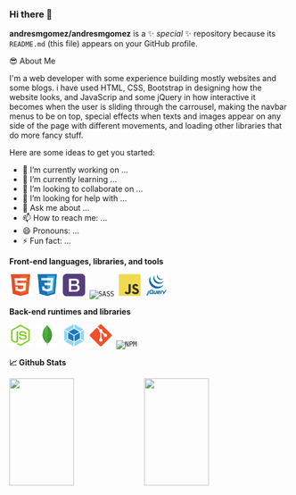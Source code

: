 ### Hi there 👋

**andresmgomez/andresmgomez** is a ✨ _special_ ✨ repository because its `README.md` (this file) appears on your GitHub profile.

😎 About Me

I'm a web developer with some experience building mostly websites and some blogs. i have used HTML, CSS, Bootstrap in designing how the website looks, and JavaScrip and some jQuery in how interactive it becomes when the user is sliding through the carrousel, making the navbar menus to be on top, special effects when texts and images appear on any side of the page with different movements, and loading other libraries that do more fancy stuff.



Here are some ideas to get you started:

- 🔭 I’m currently working on ...
- 🌱 I’m currently learning ...
- 👯 I’m looking to collaborate on ...
- 🤔 I’m looking for help with ...
- 💬 Ask me about ...
- 📫 How to reach me: ...
- 😄 Pronouns: ...
- ⚡ Fun fact: ...

**Front-end languages, libraries, and tools**

<div>
  <div align="left">
<p>
  <code><img src="https://github.com/devicons/devicon/blob/master/icons/html5/html5-original.svg" alt="HTML" width="40" height="40" /></code>&nbsp;
  <code><img src="https://github.com/devicons/devicon/blob/master/icons/css3/css3-original.svg" alt="CSS" width="40" height="40" /></code>&nbsp;
  <code><img src="https://raw.githubusercontent.com/github/explore/80688e429a7d4ef2fca1e82350fe8e3517d3494d/topics/bootstrap/bootstrap.png" alt="bootstrap" width="40"      height="40" /></code>&nbsp;
  <code><img src="https://camo.githubusercontent.com/3a61a49321fba37513904864aee93be1873b05f2cb84b9c13a5dfbb534ac17fa/68747470733a2f2f6564656e742e6769746875622e696f2f537570657254696e7949636f6e732f696d616765732f7376672f736173732e737667" alt="SASS" width="40" height="40" /></code>&nbsp;
<code><img src="https://github.com/devicons/devicon/blob/master/icons/javascript/javascript-original.svg" alt="JS" width="40" height="40" /></code>&nbsp;
<code><img src="https://github.com/devicons/devicon/blob/master/icons/jquery/jquery-plain-wordmark.svg" alt="jQuery" width="40" height="40" /></code>&nbsp; </p>
  </div>
 
**Back-end runtimes and libraries**
  <div align="left">
<p><code><img src="https://github.com/devicons/devicon/blob/master/icons/nodejs/nodejs-original.svg" alt="Node.js" width="40" height="40" /></code>&nbsp;
<code><img src="https://github.com/devicons/devicon/blob/master/icons/mongodb/mongodb-original.svg" alt="mongodb" width="40" height="40" /></code>&nbsp;
<code><img src="https://github.com/devicons/devicon/blob/master/icons/webpack/webpack-original.svg" alt="Webpack" width="40" height="40" /></code>&nbsp;
<code><img src="https://github.com/devicons/devicon/blob/master/icons/git/git-original.svg" alt="git" width="40" height="40" /></code>&nbsp;
<code><img src="https://camo.githubusercontent.com/4348417189e1f7f64d07e1373b16e9a61bc8de4b0ff78238417528850701649b/68747470733a2f2f6564656e742e6769746875622e696f2f537570657254696e7949636f6e732f696d616765732f7376672f6e706d2e737667" alt="NPM" width="40" height="40" /></code>&nbsp;
</p>
</div>

**📈 Github Stats**
<p>
  <img align="left" src="https://github-readme-stats.vercel.app/api?username=andresmgomez&layout=compact&hide_border=true&show_icons=true&theme=react"   width="48%" height="192px"/>

  <img src="https://github-readme-stats.vercel.app/api/top-langs/?username=ianarseferov&langs_count=8&layout=compact&theme=react&hide_border=true&icon_color=F8D866&hide=Jupyter%20Notebook"  width="48%" height="192px"/>
</p>


